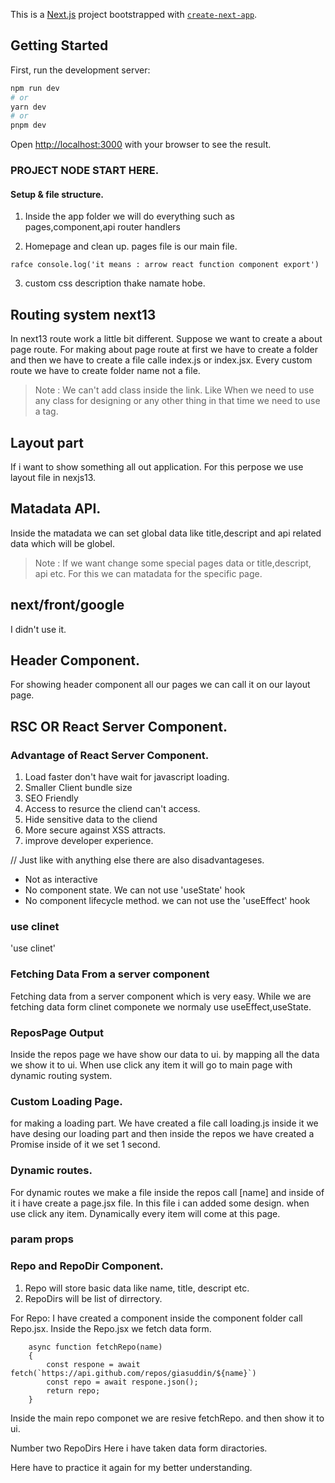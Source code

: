 This is a [Next.js](https://nextjs.org/) project bootstrapped with [`create-next-app`](https://github.com/vercel/next.js/tree/canary/packages/create-next-app).

## Getting Started

First, run the development server:

```bash
npm run dev
# or
yarn dev
# or
pnpm dev
```

Open [http://localhost:3000](http://localhost:3000) with your browser to see the result.

###  PROJECT NODE START HERE. 

#### Setup & file structure. 
1. Inside the app folder we will do everything such as pages,component,api router handlers

2. Homepage and clean up. pages file is our main file. 

``
    rafce
    console.log('it means : arrow react function component export')
``

3. custom css description thake namate hobe. 


## Routing system next13
In next13 route work a little bit different. Suppose we want to create a about page route. For making about page route at first we have to create a folder and then we have to create a file calle index.js or index.jsx.
Every custom route we have to create folder name not a file.

> Note : We can't add class inside the link. Like <Link className={about.module.css}></Link>
> When we need to use any class for designing or any other thing in that time we need to use a tag. 

## Layout part
If i want to show something all out application. For this perpose we use layout file in nexjs13. 

## Matadata API.
Inside the matadata we can set global data like title,descript and api related data which will be globel. 

> Note : If we want change some special pages data or title,descript, api etc. For this we can matadata for the specific page. 



## next/front/google
I didn't use it. 

## Header Component. 
For showing header component all our pages we can call it on our layout page.


## RSC OR React Server Component. 

### Advantage of React Server Component.
1. Load faster don't have wait for javascript loading. 
2. Smaller Client bundle size
3. SEO Friendly
4. Access to resurce the cliend can't access.
5. Hide sensitive data to the cliend
6. More secure against XSS attracts.
7. improve developer experience.

// Just like with anything else there are also disadvantageses. 

- Not as interactive
- No component state. We can not use 'useState' hook
- No component lifecycle method. we can not use the 'useEffect' hook

### use clinet
'use clinet' 


### Fetching Data From a server component
Fetching data from a server component which is very easy. While we are fetching data form clinet componete we normaly use useEffect,useState. 

### ReposPage Output
Inside the repos page we have show our data to ui. by mapping all the data we show it to ui. When use click any item it will go to main page with dynamic routing system. 

### Custom Loading Page. 
for making a loading part. We have created a file call loading.js inside it we have desing our loading part and then inside the repos we have created a Promise inside of it we set 1 second. 

### Dynamic routes. 
For dynamic routes we make a file  inside the repos call [name] and inside of it i have create a page.jsx file. In this file i can added some design. when use click any item. Dynamically every item will come at this page. 

### param props

### Repo and RepoDir Component. 
1. Repo will store basic data like name, title, descript etc.
2. RepoDirs will be list of dirrectory.

For Repo: I have created a component inside the component folder call Repo.jsx. Inside the Repo.jsx we fetch data form.
```
    async function fetchRepo(name)
    {
        const respone = await fetch(`https://api.github.com/repos/giasuddin/${name}`)
        const repo = await respone.json(); 
        return repo;
    }
```

Inside the main repo componet we are resive fetchRepo. 
and then show it to ui. 

Number two 
RepoDirs 
Here i have taken data form diractories. 

Here have to practice it again for my better understanding. 





















